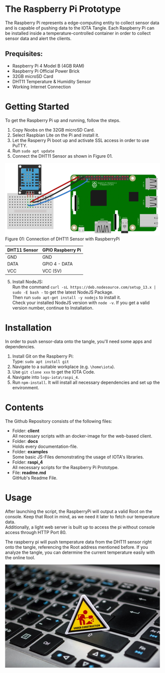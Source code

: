 # The Raspberry Pi Prototype

The Raspberry Pi represents a edge-computing entity to collect sensor data and is capable of pushing data to the IOTA Tangle. Each Raspberry Pi can be installed inside a temperature-controlled container in order to collect sensor data and alert the clients.

## Prequisites:
- Raspberry Pi 4  Model B (4GB RAM)
- Raspberry Pi Official Power Brick
- 32GB microSD Card
- DHT11 Temperature & Humidity Sensor
- Working Internet Connection

# Getting Started

To get the Raspberry Pi up and running, follow the steps.
1. Copy Noobs on the 32GB microSD Card.
2. Select Raspbian Lite on the Pi and install it.
3. Let the Rasperry Pi boot up and activate SSL access in order to use PuTTY.
4. Run `sudo apt update`
4. Connect the DHT11 Sensor as shown in Figure 01.

![DHT11_GPIO](img/DHT11_GPIO.png)
</br>Figure 01: Connection of DHT11 Sensor with RaspberryPi


| DHT11 Sensor  | GPIO Raspberry Pi |
| ------------- |-------------------| 
| GND           | GND               | 
| DATA          | GPIO 4 - DATA     | 
| VCC           | VCC (5V)          | 

5. Install NodeJS:</br>
Run the command `curl -sL https://deb.nodesource.com/setup_13.x | sudo -E bash -` to get the latest NodeJS Package.</br>
Then run `sudo apt-get install -y nodejs` to install it.</br>
Check your installed NodeJS version with `node -v`. If you get a valid version number, continue to Installation.

# Installation

In order to push sensor-data onto the tangle, you'll need some apps and dependencies.

1. Install Git on the Raspberry Pi:</br>
Type: `sudo apt install git`
2. Navigate to a suitable workplace (e.g. `\home\iota`).
3. Use `git clone xxx` to get the IOTA Code.
4. Navigate into `logu-iota\raspi_4`.
5. Run `npm-install`. It will install all necessary dependencies and set up the environment.

# Contents

The Github Repository consists of the following files:

- Folder: **client**</br>
All necessary scripts with an docker-image for the web-based client.
- Folder: **docs**</br>
Holds every documentation-file.
- Folder: **examples**</br>
Some basic JS-Files demonstrating the usage of IOTA's libraries.
- Folder: **raspi_4**</br>
All necessary scripts for the Raspberry Pi Prototype.
- File: **readme.md**</br>
GitHub's Readme File.

# Usage

After launching the script, the RaspberryPi will output a valid Root on the console. Keep that Root in mind, as we need it later to fetch our temperature data.</br>
Additionally, a light web server is built up to access the pi without console access through HTTP Port 80.</br>

The raspberry pi will push temperature data from the DHT11 sensor right onto the tangle, referencing the Root address mentioned before. If you analyze the tangle, you can determine the current temperature easily with the online tool.

![UC](img/under-construction.jpg)